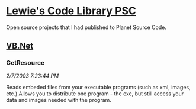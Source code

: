 # [Lewie's Code Library PSC](../../README.md)

Open source projects that I had published to Planet Source Code.

## [VB.Net](../README.md)

### GetResource

*2/7/2003 7:23:44 PM*

Reads embeded files from your executable programs (such as xml, images, etc.) Allows you to distribute one program - the exe, but still access your data and images needed with the program.



